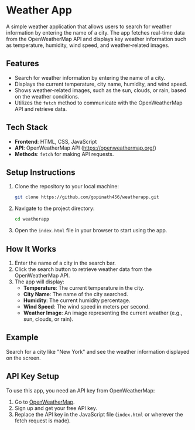 # Weather App

A simple weather application that allows users to search for weather information by entering the name of a city. The app fetches real-time data from the OpenWeatherMap API and displays key weather information such as temperature, humidity, wind speed, and weather-related images.

## Features

- Search for weather information by entering the name of a city.
- Displays the current temperature, city name, humidity, and wind speed.
- Shows weather-related images, such as the sun, clouds, or rain, based on the weather conditions.
- Utilizes the `fetch` method to communicate with the OpenWeatherMap API and retrieve data.

## Tech Stack

- **Frontend**: HTML, CSS, JavaScript
- **API**: OpenWeatherMap API (https://openweathermap.org/)
- **Methods**: `fetch` for making API requests.

## Setup Instructions

1. Clone the repository to your local machine:
   ```bash
   git clone https://github.com/gopinath456/weatherapp.git
   ```

2. Navigate to the project directory:
   ```bash
   cd weatherapp
   ```

3. Open the `index.html` file in your browser to start using the app.

## How It Works

1. Enter the name of a city in the search bar.
2. Click the search button to retrieve weather data from the OpenWeatherMap API.
3. The app will display:
   - **Temperature**: The current temperature in the city.
   - **City Name**: The name of the city searched.
   - **Humidity**: The current humidity percentage.
   - **Wind Speed**: The wind speed in meters per second.
   - **Weather Image**: An image representing the current weather (e.g., sun, clouds, or rain).

## Example

Search for a city like "New York" and see the weather information displayed on the screen.

## API Key Setup

To use this app, you need an API key from OpenWeatherMap:

1. Go to [OpenWeatherMap](https://openweathermap.org/).
2. Sign up and get your free API key.
3. Replace the API key in the JavaScript file (`index.html` or wherever the fetch request is made).


